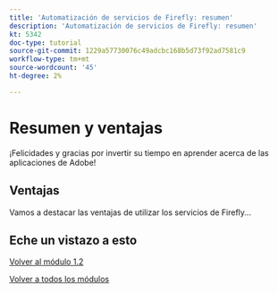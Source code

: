```yaml
---
title: 'Automatización de servicios de Firefly: resumen'
description: 'Automatización de servicios de Firefly: resumen'
kt: 5342
doc-type: tutorial
source-git-commit: 1229a57730076c49adcbc168b5d73f92ad7581c9
workflow-type: tm+mt
source-wordcount: '45'
ht-degree: 2%

---
```


# Resumen y ventajas

¡Felicidades y gracias por invertir su tiempo en aprender acerca de las aplicaciones de Adobe!

## Ventajas

Vamos a destacar las ventajas de utilizar los servicios de Firefly...


## Eche un vistazo a esto


[Volver al módulo 1.2](./automation.md)

[Volver a todos los módulos](../../../overview.md)
